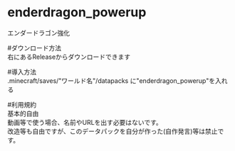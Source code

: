 # enderdragon_powerup
エンダードラゴン強化

#ダウンロード方法  
右にあるReleaseからダウンロードできます  
  
#導入方法  
.minecraft/saves/"ワールド名"/datapacks に"enderdragon_powerup"を入れる
 
#利用規約  
基本的自由  
動画等で使う場合、名前やURLを出す必要はないです。  
改造等も自由ですが、このデータパックを自分が作った(自作発言)等は禁止です。  
